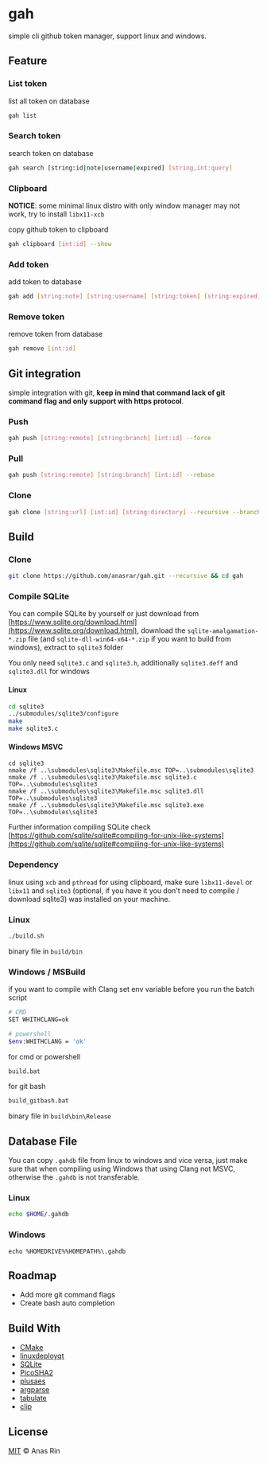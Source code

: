 # gah

simple cli github token manager, support linux and windows.

## Feature

### List token

list all token on database

```bash
gah list
```

### Search token

search token on database

```bash
gah search [string:id|note|username|expired] [string,int:query]
```

### Clipboard

**NOTICE**: some minimal linux distro with only window manager may not work, try to install `libx11-xcb`

copy github token to clipboard

```bash
gah clipboard [int:id] --show
```

### Add token

add token to database

```bash
gah add [string:note] [string:username] [string:token] [string:expired]
```

### Remove token

remove token from database

```bash
gah remove [int:id]
```

## Git integration

simple integration with git, **keep in mind that command lack of git command flag and only support with https protocol**.

### Push

```bash
gah push [string:remote] [string:branch] [int:id] --force
```

### Pull

```bash
gah push [string:remote] [string:branch] [int:id] --rebase
```

### Clone

```bash
gah clone [string:url] [int:id] [string:directory] --recursive --branch <branch_name>
```

## Build

### Clone

```bash
git clone https://github.com/anasrar/gah.git --recursive && cd gah
```

### Compile SQLite

You can compile SQLite by yourself or just download from [https://www.sqlite.org/download.html](https://www.sqlite.org/download.html), download the `sqlite-amalgamation-*.zip` file (and `sqlite-dll-win64-x64-*.zip` if you want to build from windows), extract to `sqlite3` folder

You only need `sqlite3.c` and `sqlite3.h`, additionally `sqlite3.deff` and `sqlite3.dll` for windows

#### Linux

```sh
cd sqlite3
../submodules/sqlite3/configure
make
make sqlite3.c
```

#### Windows MSVC

```batch
cd sqlite3
nmake /f ..\submodules\sqlite3\Makefile.msc TOP=..\submodules\sqlite3
nmake /f ..\submodules\sqlite3\Makefile.msc sqlite3.c TOP=..\submodules\sqlite3
nmake /f ..\submodules\sqlite3\Makefile.msc sqlite3.dll TOP=..\submodules\sqlite3
nmake /f ..\submodules\sqlite3\Makefile.msc sqlite3.exe TOP=..\submodules\sqlite3
```

Further information compiling SQLite check [https://github.com/sqlite/sqlite#compiling-for-unix-like-systems](https://github.com/sqlite/sqlite#compiling-for-unix-like-systems)

### Dependency

linux using `xcb` and `pthread` for using clipboard, make sure `libx11-devel` or `libx11` and `sqlite3` (optional, if you have it you don't need to compile / download sqlite3) was installed on your machine.

### Linux

```bash
./build.sh
```

binary file in `build/bin`

### Windows / MSBuild

if you want to compile with Clang set env variable before you run the batch script

```bash
# CMD
SET WHITHCLANG=ok

# powershell
$env:WHITHCLANG = 'ok'
```

for cmd or powershell

```bash
build.bat
```

for git bash

```bash
build_gitbash.bat
```

binary file in `build\bin\Release`

## Database File

You can copy `.gahdb` file from linux to windows and vice versa, just make sure that when compiling using Windows that using Clang not MSVC, otherwise the `.gahdb` is not transferable.

### Linux

```bash
echo $HOME/.gahdb
```

### Windows

```batch
echo %HOMEDRIVE%%HOMEPATH%\.gahdb
```

## Roadmap

- Add more git command flags
- Create bash auto completion

## Build With

- [CMake](https://cmake.org/)
- [linuxdeployqt](https://github.com/probonopd/linuxdeployqt)
- [SQLite](https://www.sqlite.org/index.html)
- [PicoSHA2](https://github.com/okdshin/PicoSHA2)
- [plusaes](https://github.com/kkAyataka/plusaes)
- [argparse](https://github.com/p-ranav/argparse)
- [tabulate](https://github.com/p-ranav/tabulate)
- [clip](https://github.com/dacap/clip)

## License

[MIT](LICENSE) © Anas Rin
